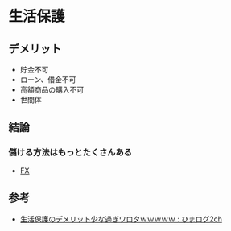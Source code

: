 # 生活保護

## デメリット

- 貯金不可
- ローン、借金不可
- 高額商品の購入不可
- 世間体

## 結論

### 儲ける方法はもっとたくさんある

- [FX](./FX.md)

## 参考

- [生活保護のデメリット少な過ぎワロタｗｗｗｗｗ : ひまログ2ch](http://hima-log.com/archives/40810683.html)
